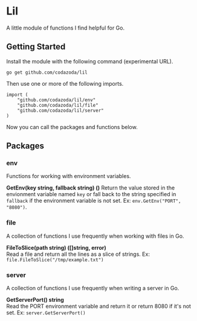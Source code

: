 # Lil

A little module of functions I find helpful for Go.

## Getting Started

Install the module with the following command (experimental URL).

```
go get github.com/codazoda/lil
```

Then use one or more of the following imports.

```
import (
    "github.com/codazoda/lil/env"
    "github.com/codazoda/lil/file"
    "github.com/codazoda/lil/server"
)
```

Now you can call the packages and functions below.

## Packages

### env

Functions for working with environment variables.

**GetEnv(key string, fallback string) ()**
Return the value stored in the envionment variable named `key` or fall back to the string specified in `fallback` if the environment variable is not set. Ex: `env.GetEnv("PORT", "8080")`.

### file

A collection of functions I use frequently when working with files in Go.

**FileToSlice(path string) ([]string, error)**  
Read a file and return all the lines as a slice of strings. Ex: `file.FileToSlice("/tmp/example.txt")`

### server

A collection of functions I use frequently when writing a server in Go.

**GetServerPort() string**  
Read the PORT environment variable and return it or return 8080 if it's not set. Ex: `server.GetServerPort()`
